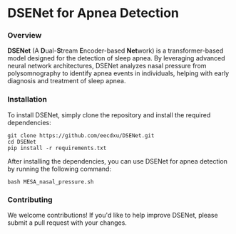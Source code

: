 # DSENet for Apnea Detection

### Overview

**DSENet** (A **D**ual-**S**tream **E**ncoder-based **Net**work) is a transformer-based model designed for the detection of sleep apnea.
By leveraging advanced neural network architectures, DSENet analyzes nasal pressure from polysomnography to identify apnea events in individuals, 
helping with early diagnosis and treatment of sleep apnea.

### Installation

To install DSENet, simply clone the repository and install the required dependencies:

```
git clone https://github.com/eecdxu/DSENet.git
cd DSENet
pip install -r requirements.txt
```

After installing the dependencies, you can use DSENet for apnea detection by running the following command:

```
bash MESA_nasal_pressure.sh
```

### Contributing

We welcome contributions! If you'd like to help improve DSENet, please submit a pull request with your changes.
